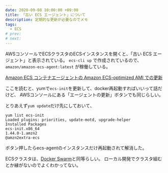 ```yaml
---
date: 2020-09-08 10:00:00 +09:00
title: 「古い ECS エージェント」について
description: 定期的な更新が必要なのでメモ
tags:
  - ECS
# prev:
# next:
---
```


AWSコンソールでECSクラスタのECSインスタンスを開くと、「古い ECS エージェント」と表示されている。
`ecs-cli up` で作成されているので、`amazon/amazon-ecs-agent:latest` が稼働している。

[Amazon ECS コンテナエージェントの Amazon ECS-optimized AMI での更新](https://docs.aws.amazon.com/ja_jp/AmazonECS/latest/developerguide/agent-update-ecs-ami.html)

ここを読むと、yumで`ecs-init`を更新して、docker再起動すればいいって話だけど、
AWSコンソールにある「エージェントの更新」ボタンでも同じらしい。

とりあえず`yum update`だけ先にしておいて、
``` shell
yum list ecs-init
Loaded plugins: priorities, update-motd, upgrade-helper
Installed Packages
ecs-init.x86_64                                                                     1.44.0-1.amzn2                                                                      @amzn2extra-ecs
```
ボタン押したらecs-agentのインスタンスだけ再起動されて解消した。

ECSクラスタは、[Docker Swarm](https://docs.docker.jp/swarm/overview.html#swarm)と同等らしい。
ローカル開発でクラスタ組むとか縁がないのでよくわかってない。
